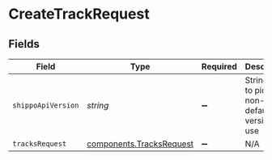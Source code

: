 # CreateTrackRequest


## Fields

| Field                                                                | Type                                                                 | Required                                                             | Description                                                          | Example                                                              |
| -------------------------------------------------------------------- | -------------------------------------------------------------------- | -------------------------------------------------------------------- | -------------------------------------------------------------------- | -------------------------------------------------------------------- |
| `shippoApiVersion`                                                   | *string*                                                             | :heavy_minus_sign:                                                   | String used to pick a non-default API version to use                 | 2018-02-08                                                           |
| `tracksRequest`                                                      | [components.TracksRequest](../../models/components/tracksrequest.md) | :heavy_minus_sign:                                                   | N/A                                                                  |                                                                      |